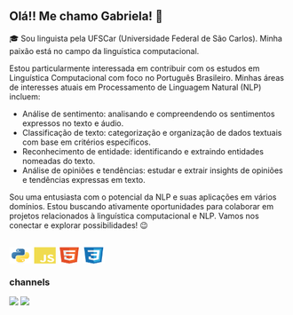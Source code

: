 ## Olá!! Me chamo Gabriela! 👋

🎓 Sou linguista pela UFSCar (Universidade Federal de São Carlos). Minha paixão está no campo da linguística computacional. 

Estou particularmente interessada em contribuir com os estudos em Linguística Computacional com foco no Português Brasileiro. Minhas áreas de interesses atuais em Processamento de Linguagem Natural (NLP) incluem:

* Análise de sentimento: analisando e compreendendo os sentimentos expressos no texto e áudio.
* Classificação de texto: categorização e organização de dados textuais com base em critérios específicos.
* Reconhecimento de entidade: identificando e extraindo entidades nomeadas do texto.
* Análise de opiniões e tendências: estudar e extrair insights de opiniões e tendências expressas em texto.

Sou uma entusiasta com o potencial da NLP e suas aplicações em vários domínios. Estou buscando ativamente oportunidades para colaborar em projetos relacionados à linguística computacional e NLP. Vamos nos conectar e explorar possibilidades! 😉


<div>   
<div style="display: inline_block"><br>
    <img align="center" alt="Gaybs-Python" height="30" width="40" src="https://raw.githubusercontent.com/devicons/devicon/master/icons/python/python-original.svg">
    <img align="center" alt="Gaybs-Js" height="30" width="40" src="https://raw.githubusercontent.com/devicons/devicon/master/icons/javascript/javascript-plain.svg">
    <img align="center" alt="Gaybs-HTML" height="30" width="40" src="https://raw.githubusercontent.com/devicons/devicon/master/icons/html5/html5-original.svg">
    <img align="center" alt="Gaybs-CSS" height="30" width="40" src="https://raw.githubusercontent.com/devicons/devicon/master/icons/css3/css3-original.svg">

</div>
       

  
  ### channels 
  
<div> 
  <a href="https://www.linkedin.com/in/gabriela-gimenez-787047a4/" target="_blank"><img src="https://img.shields.io/badge/-LinkedIn-%230077B5?style=for-the-badge&logo=linkedin&logoColor=white" target="_blank"></a> 
  <a href = "mailto:contato@gaybsgimenez.tech"><img src="https://img.shields.io/badge/-Gmail-%23333?style=for-the-badge&logo=gmail&logoColor=white" target="_blank"></a>   
 
</div>
  
  
